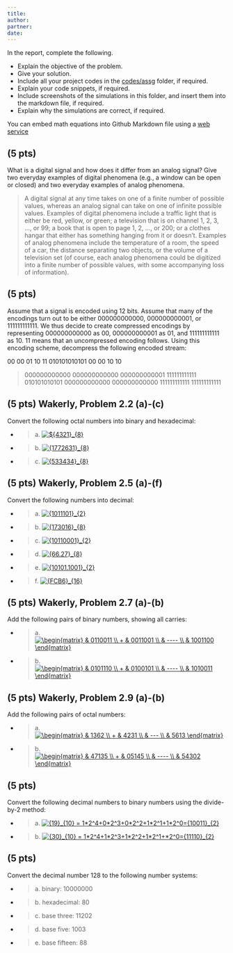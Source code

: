 ```yaml
---
title: 
author:
partner:
date:
---
```


In the report, complete the following.
- Explain the objective of the problem.
- Give your solution.
- Include all your project codes in the [codes/assg](../../codes/assg) folder,
  if required.
- Explain your code snippets, if required.
- Include screenshots of the simulations in this folder, and insert them into
  the markdown file, if required.
- Explain why the simulations are correct, if required.

You can embed math equations into Github Markdown file using a [web service](https://www.codecogs.com/latex/eqneditor.php)

## (5 pts)
What is a digital signal and how does it differ from an analog signal? Give two
everyday examples of digital phenomena (e.g., a window can be open or closed) and
two everyday examples of analog phenomena. 

> A digital signal at any time takes on one of a finite number of possible values, whereas an analog signal can take on one of infinite possible values. Examples of digital phenomena include a traffic light that is either be red, yellow, or green; a television that is on channel 1, 2, 3, ..., or 99; a book that is open to page 1, 2, ..., or 200; or a clothes hangar that either has something hanging from it or doesn’t. Examples of analog phenomena include the temperature of a room, the speed of a car, the distance separating two objects, or the volume of a television set (of course, each analog phenomena could be digitized into a finite number of possible values, with some accompanying loss of information). 

## (5 pts)
Assume that a signal is encoded using 12 bits. Assume that many of the encodings
turn out to be either 000000000000, 000000000001, or 111111111111. We
thus decide to create compressed encodings by representing 000000000000 as
00, 000000000001 as 01, and 111111111111 as 10. 11 means that an
uncompressed encoding follows. Using this encoding scheme, decompress the following encoded stream:

00 00 01 10 11 010101010101 00 00 10 10

> 000000000000 000000000000 000000000001 111111111111 010101010101 000000000000 000000000000 111111111111 111111111111

## (5 pts) Wakerly, Problem 2.2 (a)-(c)
Convert the following octal numbers into binary and hexadecimal:
- > a. <a href="https://www.codecogs.com/eqnedit.php?latex=\inline&space;${4321}_{8}" target="_blank"><img src="https://latex.codecogs.com/gif.latex?\inline&space;${4321}_{8}={100011010001}_2={8D1}_{16}" title="${4321}_{8}" /></a>
- > b. <a href="https://www.codecogs.com/eqnedit.php?latex=\inline&space;{1772631}_{8}" target="_blank"><img src="https://latex.codecogs.com/gif.latex?\inline&space;{1772631}_{8}={1111111010110011001}_2 = {7F599}_{16}" title="{1772631}_{8}" /></a>
- > c. <a href="https://www.codecogs.com/eqnedit.php?latex=\inline&space;{533434}_{8}" target="_blank"><img src="https://latex.codecogs.com/gif.latex?\inline&space;{533434}_{8}= {101011011100011100}_2 = {2B71C}_{16}" title="{533434}_{8}" /></a>

## (5 pts) Wakerly, Problem 2.5 (a)-(f)
Convert the following numbers into decimal:
- > a. <a href="https://www.codecogs.com/eqnedit.php?latex=\inline&space;{1011101}_{2}" target="_blank"><img src="https://latex.codecogs.com/gif.latex?\inline&space;{1011101}_{2}={93}_{10}" title="{1011101}_{2}" /></a>
- > b. <a href="https://www.codecogs.com/eqnedit.php?latex=\inline&space;{173016}_{8}" target="_blank"><img src="https://latex.codecogs.com/gif.latex?\inline&space;{173016}_{8}={62990}_{10}" title="{173016}_{8}" /></a>
- > c. <a href="https://www.codecogs.com/eqnedit.php?latex=\inline&space;{10110001}_{2}" target="_blank"><img src="https://latex.codecogs.com/gif.latex?\inline&space;{10110001}_{2}={177}_{10}" title="{10110001}_{2}" /></a>
- > d. <a href="https://www.codecogs.com/eqnedit.php?latex=\inline&space;{66.27}_{8}" target="_blank"><img src="https://latex.codecogs.com/gif.latex?\inline&space;{66.27}_{8}={54.359375}_{10}" title="{66.27}_{8}" /></a>
- > e. <a href="https://www.codecogs.com/eqnedit.php?latex=\inline&space;{10101.1001}_{2}" target="_blank"><img src="https://latex.codecogs.com/gif.latex?\inline&space;{10101.1001}_{2}={21.5625}_{10}" title="{10101.1001}_{2}" /></a>
- > f. <a href="https://www.codecogs.com/eqnedit.php?latex=\inline&space;{FCB6}_{16}" target="_blank"><img src="https://latex.codecogs.com/gif.latex?\inline&space;{FCB6}_{16}={64694}_{10}" title="{FCB6}_{16}" /></a>

## (5 pts) Wakerly, Problem 2.7 (a)-(b)
Add the following pairs of binary numbers, showing all carries:
- > a.  
<a href="https://www.codecogs.com/eqnedit.php?latex=\begin{matrix}&space;&&space;0110011&space;\\&space;&plus;&space;&&space;0011001&space;\\&space;&&space;----&space;\\&space;&&space;1001100&space;\end{matrix}" target="_blank"><img src="https://latex.codecogs.com/gif.latex?\begin{matrix}&space;&&space;0110011&space;\\&space;&plus;&space;&&space;0011001&space;\\&space;&&space;----&space;\\&space;&&space;1001100&space;\end{matrix}" title="\begin{matrix} & 0110011 \\ + & 0011001 \\ & ---- \\ & 1001100 \end{matrix}" /></a>
- > b.  
<a href="https://www.codecogs.com/eqnedit.php?latex=\begin{matrix}&space;&&space;0101110&space;\\&space;&plus;&space;&&space;0100101&space;\\&space;&&space;----&space;\\&space;&&space;1010011&space;\end{matrix}" target="_blank"><img src="https://latex.codecogs.com/gif.latex?\begin{matrix}&space;&&space;0101110&space;\\&space;&plus;&space;&&space;0100101&space;\\&space;&&space;----&space;\\&space;&&space;1010011&space;\end{matrix}" title="\begin{matrix} & 0101110 \\ + & 0100101 \\ & ---- \\ & 1010011 \end{matrix}" /></a>

## (5 pts) Wakerly, Problem 2.9 (a)-(b)
Add the following pairs of octal numbers:
- > a.  
<a href="https://www.codecogs.com/eqnedit.php?latex=\begin{matrix}&space;&&space;1362&space;\\&space;&plus;&space;&&space;4231&space;\\&space;&&space;---&space;\\&space;&&space;5613&space;\end{matrix}" target="_blank"><img src="https://latex.codecogs.com/gif.latex?\begin{matrix}&space;&&space;1362&space;\\&space;&plus;&space;&&space;4231&space;\\&space;&&space;---&space;\\&space;&&space;5613&space;\end{matrix}" title="\begin{matrix} & 1362 \\ + & 4231 \\ & --- \\ & 5613 \end{matrix}" /></a>
- > b.  
<a href="https://www.codecogs.com/eqnedit.php?latex=\begin{matrix}&space;&&space;47135&space;\\&space;&plus;&space;&&space;05145&space;\\&space;&&space;----&space;\\&space;&&space;54302&space;\end{matrix}" target="_blank"><img src="https://latex.codecogs.com/gif.latex?\begin{matrix}&space;&&space;47135&space;\\&space;&plus;&space;&&space;05145&space;\\&space;&&space;----&space;\\&space;&&space;54302&space;\end{matrix}" title="\begin{matrix} & 47135 \\ + & 05145 \\ & ---- \\ & 54302 \end{matrix}" /></a>

## (5 pts)
Convert the following decimal numbers to binary numbers using the divide-by-2
method:
- > a. <a href="https://www.codecogs.com/eqnedit.php?latex={19}_{10}&space;=&space;1*2^4&plus;0*2^3&plus;0*2^2&plus;1*2^1&plus;1*2^0={10011}_{2}" target="_blank"><img src="https://latex.codecogs.com/gif.latex?{19}_{10}&space;=&space;1*2^4&plus;0*2^3&plus;0*2^2&plus;1*2^1&plus;1*2^0={10011}_{2}" title="{19}_{10} = 1*2^4+0*2^3+0*2^2+1*2^1+1*2^0={10011}_{2}" /></a>
- > b. <a href="https://www.codecogs.com/eqnedit.php?latex={30}_{10}&space;=&space;1*2^4&plus;1*2^3&plus;1*2^2&plus;1*2^1&plus;*2^0={11110}_{2}" target="_blank"><img src="https://latex.codecogs.com/gif.latex?{30}_{10}&space;=&space;1*2^4&plus;1*2^3&plus;1*2^2&plus;1*2^1&plus;*2^0={11110}_{2}" title="{30}_{10} = 1*2^4+1*2^3+1*2^2+1*2^1+*2^0={11110}_{2}" /></a>

## (5 pts)
Convert the decimal number 128 to the following number systems:
- > a. binary: 10000000
- > b. hexadecimal: 80
- > c. base three: 11202
- > d. base five: 1003
- > e. base fifteen: 88
